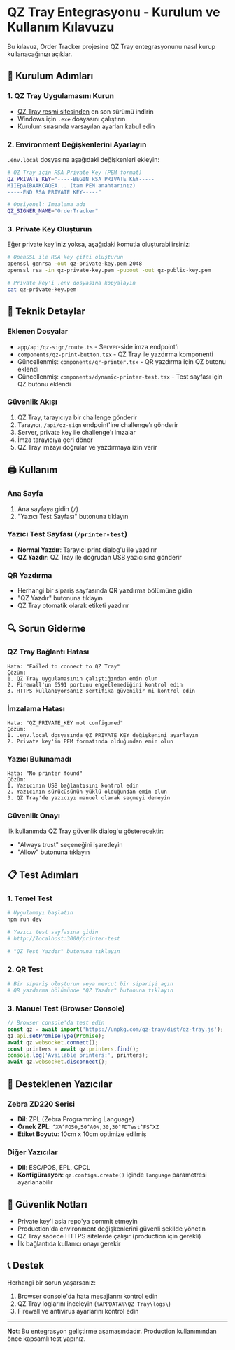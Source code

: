 # QZ Tray Entegrasyonu - Kurulum ve Kullanım Kılavuzu

Bu kılavuz, Order Tracker projesine QZ Tray entegrasyonunu nasıl kurup kullanacağınızı açıklar.

## 🚀 Kurulum Adımları

### 1. QZ Tray Uygulamasını Kurun
- [QZ Tray resmi sitesinden](https://qz.io/download) en son sürümü indirin
- Windows için `.exe` dosyasını çalıştırın
- Kurulum sırasında varsayılan ayarları kabul edin

### 2. Environment Değişkenlerini Ayarlayın
`.env.local` dosyasına aşağıdaki değişkenleri ekleyin:

```bash
# QZ Tray için RSA Private Key (PEM format)
QZ_PRIVATE_KEY="-----BEGIN RSA PRIVATE KEY-----
MIIEpAIBAAKCAQEA... (tam PEM anahtarınız)
-----END RSA PRIVATE KEY-----"

# Opsiyonel: İmzalama adı
QZ_SIGNER_NAME="OrderTracker"
```

### 3. Private Key Oluşturun
Eğer private key'iniz yoksa, aşağıdaki komutla oluşturabilirsiniz:

```bash
# OpenSSL ile RSA key çifti oluşturun
openssl genrsa -out qz-private-key.pem 2048
openssl rsa -in qz-private-key.pem -pubout -out qz-public-key.pem

# Private key'i .env dosyasına kopyalayın
cat qz-private-key.pem
```

## 🔧 Teknik Detaylar

### Eklenen Dosyalar
- `app/api/qz-sign/route.ts` - Server-side imza endpoint'i
- `components/qz-print-button.tsx` - QZ Tray ile yazdırma komponenti
- Güncellenmiş: `components/qr-printer.tsx` - QR yazdırma için QZ butonu eklendi
- Güncellenmiş: `components/dynamic-printer-test.tsx` - Test sayfası için QZ butonu eklendi

### Güvenlik Akışı
1. QZ Tray, tarayıcıya bir challenge gönderir
2. Tarayıcı, `/api/qz-sign` endpoint'ine challenge'ı gönderir
3. Server, private key ile challenge'ı imzalar
4. İmza tarayıcıya geri döner
5. QZ Tray imzayı doğrular ve yazdırmaya izin verir

## 🖨️ Kullanım

### Ana Sayfa
1. Ana sayfaya gidin (`/`)
2. "Yazıcı Test Sayfası" butonuna tıklayın

### Yazıcı Test Sayfası (`/printer-test`)
- **Normal Yazdır**: Tarayıcı print dialog'u ile yazdırır
- **QZ Yazdır**: QZ Tray ile doğrudan USB yazıcısına gönderir

### QR Yazdırma
- Herhangi bir sipariş sayfasında QR yazdırma bölümüne gidin
- "QZ Yazdır" butonuna tıklayın
- QZ Tray otomatik olarak etiketi yazdırır

## 🔍 Sorun Giderme

### QZ Tray Bağlantı Hatası
```
Hata: "Failed to connect to QZ Tray"
Çözüm:
1. QZ Tray uygulamasının çalıştığından emin olun
2. Firewall'un 6591 portunu engellemediğini kontrol edin
3. HTTPS kullanıyorsanız sertifika güvenilir mi kontrol edin
```

### İmzalama Hatası
```
Hata: "QZ_PRIVATE_KEY not configured"
Çözüm:
1. .env.local dosyasında QZ_PRIVATE_KEY değişkenini ayarlayın
2. Private key'in PEM formatında olduğundan emin olun
```

### Yazıcı Bulunamadı
```
Hata: "No printer found"
Çözüm:
1. Yazıcının USB bağlantısını kontrol edin
2. Yazıcının sürücüsünün yüklü olduğundan emin olun
3. QZ Tray'de yazıcıyı manuel olarak seçmeyi deneyin
```

### Güvenlik Onayı
İlk kullanımda QZ Tray güvenlik dialog'u gösterecektir:
- "Always trust" seçeneğini işaretleyin
- "Allow" butonuna tıklayın

## 📋 Test Adımları

### 1. Temel Test
```bash
# Uygulamayı başlatın
npm run dev

# Yazıcı test sayfasına gidin
# http://localhost:3000/printer-test

# "QZ Test Yazdır" butonuna tıklayın
```

### 2. QR Test
```bash
# Bir sipariş oluşturun veya mevcut bir siparişi açın
# QR yazdırma bölümünde "QZ Yazdır" butonuna tıklayın
```

### 3. Manuel Test (Browser Console)
```javascript
// Browser console'da test edin
const qz = await import('https://unpkg.com/qz-tray/dist/qz-tray.js');
qz.api.setPromiseType(Promise);
await qz.websocket.connect();
const printers = await qz.printers.find();
console.log('Available printers:', printers);
await qz.websocket.disconnect();
```

## 🎯 Desteklenen Yazıcılar

### Zebra ZD220 Serisi
- **Dil**: ZPL (Zebra Programming Language)
- **Örnek ZPL**: `^XA^FO50,50^A0N,30,30^FDTest^FS^XZ`
- **Etiket Boyutu**: 10cm x 10cm optimize edilmiş

### Diğer Yazıcılar
- **Dil**: ESC/POS, EPL, CPCL
- **Konfigürasyon**: `qz.configs.create()` içinde `language` parametresi ayarlanabilir

## 🔐 Güvenlik Notları

- Private key'i asla repo'ya commit etmeyin
- Production'da environment değişkenlerini güvenli şekilde yönetin
- QZ Tray sadece HTTPS sitelerde çalışır (production için gerekli)
- İlk bağlantıda kullanıcı onayı gerekir

## 📞 Destek

Herhangi bir sorun yaşarsanız:
1. Browser console'da hata mesajlarını kontrol edin
2. QZ Tray loglarını inceleyin (`%APPDATA%\QZ Tray\logs\`)
3. Firewall ve antivirus ayarlarını kontrol edin

---

**Not**: Bu entegrasyon geliştirme aşamasındadır. Production kullanımından önce kapsamlı test yapınız.
